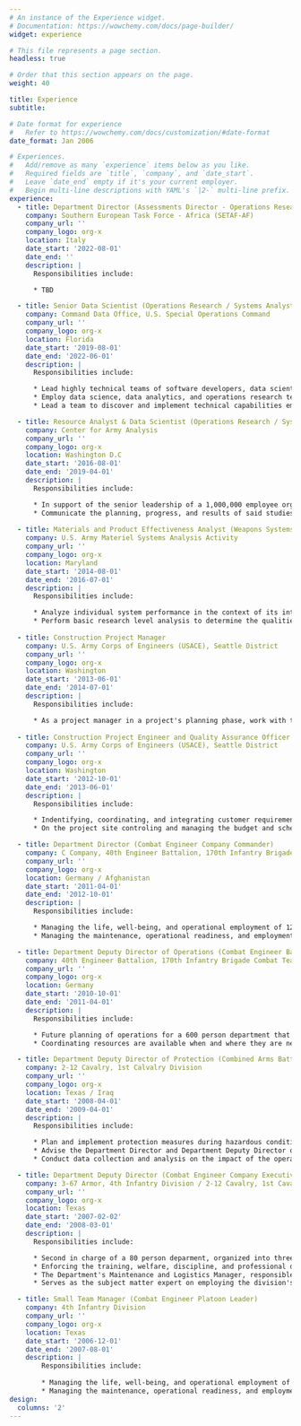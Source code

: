 ```yaml
---
# An instance of the Experience widget.
# Documentation: https://wowchemy.com/docs/page-builder/
widget: experience

# This file represents a page section.
headless: true

# Order that this section appears on the page.
weight: 40

title: Experience
subtitle:

# Date format for experience
#   Refer to https://wowchemy.com/docs/customization/#date-format
date_format: Jan 2006

# Experiences.
#   Add/remove as many `experience` items below as you like.
#   Required fields are `title`, `company`, and `date_start`.
#   Leave `date_end` empty if it's your current employer.
#   Begin multi-line descriptions with YAML's `|2-` multi-line prefix.
experience:
  - title: Department Director (Assessments Director - Operations Research / Systems Analyst)
    company: Southern European Task Force - Africa (SETAF-AF)
    company_url: ''
    company_logo: org-x
    location: Italy
    date_start: '2022-08-01'
    date_end: ''
    description: |
      Responsibilities include:  

      * TBD  

  - title: Senior Data Scientist (Operations Research / Systems Analyst)
    company: Command Data Office, U.S. Special Operations Command
    company_url: ''
    company_logo: org-x
    location: Florida
    date_start: '2019-08-01'
    date_end: '2022-06-01'
    description: |
      Responsibilities include:  

      * Lead highly technical teams of software developers, data scientists, and data architects using Agile Project Management techniques to deliver capabilities to customers across the organization's world wide foot print.  
      * Employ data science, data analytics, and operations research techniques to identify, ingest, transform, model, visualize, and communicate responses to complicated and nuanced questions.  
      * Lead a team to discover and implement technical capabilities empowering users across a geographically diverse organization to employ data science and data analytics in support of their leaders. Serve as a knowledge broker to communicate requirements for data science work loads for others in the command.    

  - title: Resource Analyst & Data Scientist (Operations Research / Systems Analyst)
    company: Center for Army Analysis
    company_url: ''
    company_logo: org-x
    location: Washington D.C
    date_start: '2016-08-01'
    date_end: '2019-04-01'
    description: |
      Responsibilities include:  

      * In support of the senior leadership of a 1,000,000 employee organization, lead and participate in studies related to the employment of materiel and personnel resources within the context of external geo-polical environments and internally imposed constraints.  
      * Communicate the planning, progress, and results of said studies to C Suite executives to inform future funding, resourcing, and employment decisions.  
    
  - title: Materials and Product Effectiveness Analyst (Weapons Systems Analyst - Operations Research / Systems Analyst)
    company: U.S. Army Materiel Systems Analysis Activity
    company_url: ''
    company_logo: org-x
    location: Maryland
    date_start: '2014-08-01'
    date_end: '2016-07-01'
    description: |
      Responsibilities include:  

      * Analyze individual system performance in the context of its intended employment situations to inform acquisition and employment decisions.  
      * Perform basic research level analysis to determine the qualities and capabilities systems must posses to achieve intended results.
    
  - title: Construction Project Manager
    company: U.S. Army Corps of Engineers (USACE), Seattle District
    company_url: ''
    company_logo: org-x
    location: Washington
    date_start: '2013-06-01'
    date_end: '2014-07-01'
    description: |
      Responsibilities include:  

      * As a project manager in a project's planning phase, work with the customer and various engineering disciplines to design a solution to the customer's requirements that quality, time, and cost constraints. Manage a project budget and the time of engineers assigned to the project.   
    
  - title: Construction Project Engineer and Quality Assurance Officer
    company: U.S. Army Corps of Engineers (USACE), Seattle District
    company_url: ''
    company_logo: org-x
    location: Washington
    date_start: '2012-10-01'
    date_end: '2013-06-01'
    description: |
      Responsibilities include:  

      * Indentifying, coordinating, and integrating customer requirements into a comprehensive management plan, coordinated with stakeholders.  
      * On the project site controling and managing the budget and schedule of a $91 million dollar construction project. 

  - title: Department Director (Combat Engineer Company Commander)
    company: C Company, 40th Engineer Battalion, 170th Infantry Brigade Combat Team
    company_url: ''
    company_logo: org-x
    location: Germany / Afghanistan
    date_start: '2011-04-01'
    date_end: '2012-10-01'
    description: |
      Responsibilities include:  

      * Managing the life, well-being, and operational employment of 120 individuals organized into four teams while operating in hostile enivironments across approximately 3600 square km of area.  
      * Managing the maintenance, operational readiness, and employment of 41 heavy duty vehicles and associated operational equipment valued in excess of $31 million.

  - title: Department Deputy Director of Operations (Combat Engineer Battalion Assistance Operations Officer)
    company: 40th Engineer Battalion, 170th Infantry Brigade Combat Team
    company_url: ''
    company_logo: org-x
    location: Germany
    date_start: '2010-10-01'
    date_end: '2011-04-01'
    description: |
      Responsibilities include:  

      * Future planning of operations for a 600 person department that required coordinating with other deputy directors and their suborinates across the department's staff.  
      * Coordinating resources are available when and where they are needed to support the department's operations.

  - title: Department Deputy Director of Protection (Combined Arms Battalion Engineer)
    company: 2-12 Cavalry, 1st Calvalry Division
    company_url: ''
    company_logo: org-x
    location: Texas / Iraq
    date_start: '2008-04-01'
    date_end: '2009-04-01'
    description: |
      Responsibilities include:  

      * Plan and implement protection measures during hazardous conditions for a 500 person department.  
      * Advise the Department Director and Department Deputy Director of Operations on the employment of protective personnel and resources.  
      * Conduct data collection and analysis on the impact of the operational environment on the Department's Operations. Communicate these findings to the Department Director and Deputy Director of Operations.

  - title: Department Deputy Director (Combat Engineer Company Executive Officer)
    company: 3-67 Armor, 4th Infantry Division / 2-12 Cavalry, 1st Cavalry Division
    company_url: ''
    company_logo: org-x
    location: Texas
    date_start: '2007-02-02'
    date_end: '2008-03-01'
    description: |
      Responsibilities include:  

      * Second in charge of a 80 person deparment, organized into three teams.
      * Enforcing the training, welfare, discipline, and professional development of employees in the division.
      * The Department's Maintenance and Logistics Manager, responsible for providing logistics to support the department's operations. This included supporting more than 29 heavy duty vehicles and associated operational equipment valued in excess of $20 million.  
      * Serves as the subject matter expert on employing the division's specific operational capabilities to upper management.

  - title: Small Team Manager (Combat Engineer Platoon Leader)
    company: 4th Infantry Division
    company_url: ''
    company_logo: org-x
    location: Texas
    date_start: '2006-12-01'
    date_end: '2007-08-01'
    description: |
        Responsibilities include:
        
        * Managing the life, well-being, and operational employment of 30 individuals organized into three sections with three direct reporting section leaders and one personnel manager.
        * Managing the maintenance, operational readiness, and employment of six heavy duty vehicles and associated operational equipment valued at $10 million.  
design:
  columns: '2'
---
```

